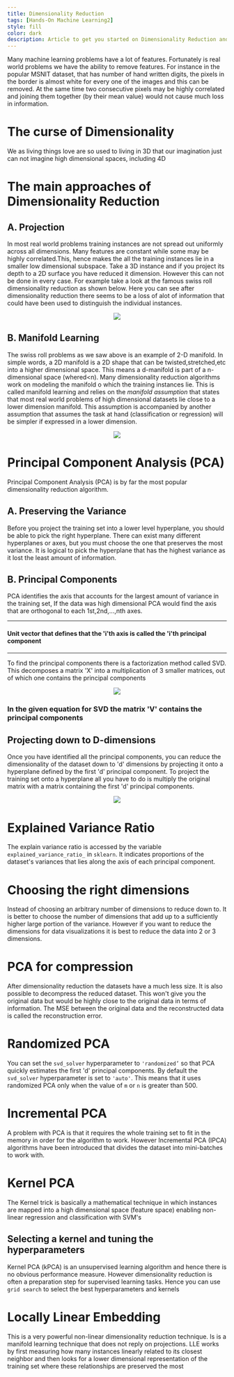 ```yaml
---
title: Dimensionality Reduction
tags: [Hands-On Machine Learning2]
style: fill
color: dark
description: Article to get you started on Dimensionality Reduction and PCA
---
```

Many machine learning problems have a lot of features. Fortunately is real world problems we have the ability to remove features. For instance in the popular MSNIT dataset, that has number of hand written digits, the pixels in the border is almost white for every one of the images and this can be removed. At the same time two consecutive pixels may be highly correlated and joining them together (by their mean value) would not cause much loss in information.
# The curse of Dimensionality 
We as living things love are so used to living in 3D that our imagination just can not imagine high dimensional spaces, including 4D
# The main approaches of Dimensionality Reduction 
## A. Projection
In most real world problems training instances are not spread out uniformly across all dimensions. Many features are constant while some may be highly correlated.This, hence makes the all the training instances lie in a smaller low dimensional subspace. Take a 3D instance and if you project its depth to a 2D surface you have reduced it dimension. However this can not be done in every case. For example take a look at the famous swiss roll dimensionality reduction as shown below. Here you can see after dimensionality reduction there seems to be a loss of alot of information that could have been used to distinguish the individual instances.
<p  align="center">
<img  src=" https://www.researchgate.net/profile/Diego-Peluffo/publication/286926602/figure/fig1/AS:306935011266560@1450190417862/Dimensionality-reduction-effect-over-a-Swiss-roll-manifold-Resultant-embedded-data-is-an.png">
</p>

## B. Manifold Learning 
The swiss roll problems as we saw above is an example of 2-D manifold. In simple words, a 2D manifold is a 2D shape that can be twisted,stretched,etc into a higher dimensional space. This means a d-manifold is part of a n-dimensional space (whered<n). Many dimensionality reduction algorithms work on modeling the manifold o  which the training instances lie. This is called manifold learning and relies on the *manifold assumption* that states that most real world problems of high dimensional datasets lie close to a lower dimension manifold. This assumption is accompanied by another assumption that assumes the task at hand (classification or regression) will be simpler if expressed in a lower dimension.
<p  align="center">
<img  src="https://ars.els-cdn.com/content/image/1-s2.0-S0957417419305706-gr1.jpg">
</p>

# Principal Component Analysis (PCA) 
Principal Component Analysis (PCA) is by far the most popular dimensionality reduction algorithm. 
## A. Preserving the Variance
Before you project the training set into a lower level hyperplane, you should be able to pick the right hyperplane. There can exist many different hyperplanes or axes, but you must choose the one that preserves the most variance. It is logical to pick the hyperplane that has the highest variance as it lost the least amount of information.
## B.  Principal Components 
PCA identifies the axis that accounts for the largest amount of variance in the training set, If the data was high dimensional PCA would find the axis that are orthogonal to each 1st,2nd,...,nth axes. 

---
#### Unit vector that defines that the 'i'th axis is called the 'i'th principal component

---
To find the principal components there is a factorization method called SVD. This decomposes a matrix 'X' into a multiplication of 3 smaller matrices, out of which one contains the principal components
<p  align="center">
<img  src="https://images1.programmersought.com/141/6d/6d62d55f48f3f434111b939980354605.png">
</p>

### In the given equation for SVD the matrix 'V' contains the principal components 

## Projecting down to D-dimensions
Once you have identified all the principal components, you can reduce the dimensionality of the dataset down to 'd' dimensions by projecting it onto a hyperplane defined by the first 'd' principal component. To project the training set onto a hyperplane all you have to do is multiply the original matrix with a matrix containing the first 'd' principal components.
<p  align="center">
<img  src="https://image.slidesharecdn.com/8-180514114339/95/dimensionality-reduction-machine-learning-cloudxlab-57-638.jpg?cb=1527755683">
</p>

# Explained Variance Ratio
The explain variance ratio is accessed by the variable `explained_variance_ratio_` in `sklearn`. It indicates proportions of the dataset's variances that lies along the axis of each principal component.
# Choosing the right dimensions
Instead of choosing an arbitrary number of dimensions to reduce down to. It is better to choose the number of dimensions that add up to a sufficiently higher large portion of the variance. However if you want to reduce the dimensions for data visualizations it is best to reduce the data into 2 or 3 dimensions.
# PCA for compression
After dimensionality reduction the datasets have a much less size. It is also possible to decompress the reduced dataset. This won't give you the original data but would be highly close to the original data in terms of information. The MSE between the original data and the reconstructed data is called the reconstruction error.
# Randomized PCA
You can set the `svd_solver` hyperparameter to  `'randomized’` so that PCA quickly estimates the first 'd' principal components. By default the `svd_solver` hyperparameter is set to `'auto'`.  This means that it uses randomized PCA only when the value of `m` or `n` is greater than 500.
# Incremental PCA
A problem with PCA is that it requires the whole training set to fit in the memory in order for the algorithm to work. However Incremental PCA (IPCA) algorithms have been introduced that divides the dataset into mini-batches to work with.
# Kernel PCA
The Kernel trick is basically a mathematical technique in which instances are mapped into a high dimensional space (feature space) enabling non-linear regression and classification with SVM's
## Selecting a kernel and tuning the hyperparameters 
Kernel PCA (kPCA) is an unsupervised learning algorithm and hence there is no obvious performance measure. However dimensionality reduction is often a preparation step for supervised learning tasks. Hence you can use `grid search`  to select the best hyperparameters and kernels
# Locally Linear Embedding 
This is a very powerful non-linear dimensionality reduction technique. Is is a manifold learning technique that does not reply on projections. LLE works by first measuring how many instances linearly related to its closest neighbor and then looks for a lower dimensional representation of the training set where these relationships are preserved the most
